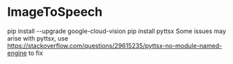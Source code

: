 # ImageToSpeech
pip install --upgrade google-cloud-vision
pip install pyttsx
    Some issues may arise with pyttsx, use 
    https://stackoverflow.com/questions/29615235/pyttsx-no-module-named-engine to fix
